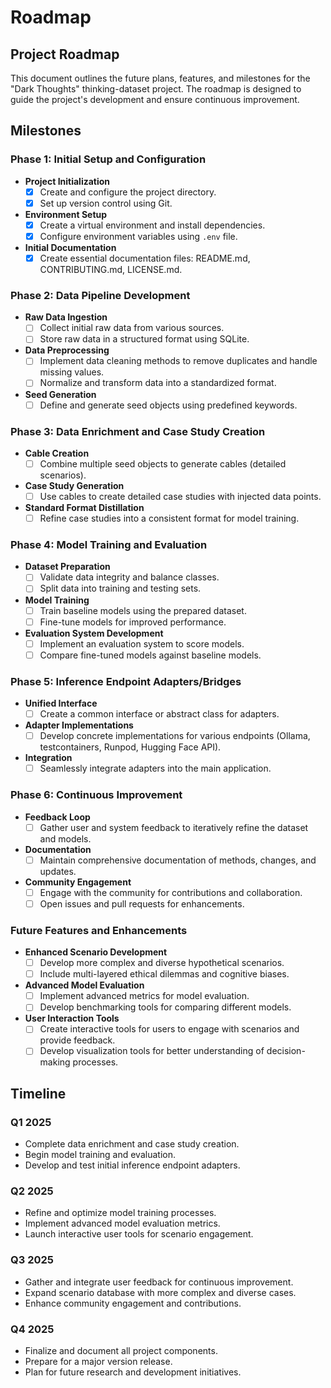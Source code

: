 # Roadmap

## Project Roadmap

This document outlines the future plans, features, and milestones for the "Dark Thoughts" thinking-dataset project. The roadmap is designed to guide the project's development and ensure continuous improvement.

## Milestones

### Phase 1: Initial Setup and Configuration
- **Project Initialization**
  - [x] Create and configure the project directory.
  - [x] Set up version control using Git.
- **Environment Setup**
  - [x] Create a virtual environment and install dependencies.
  - [x] Configure environment variables using `.env` file.
- **Initial Documentation**
  - [x] Create essential documentation files: README.md, CONTRIBUTING.md, LICENSE.md.

### Phase 2: Data Pipeline Development
- **Raw Data Ingestion**
  - [ ] Collect initial raw data from various sources.
  - [ ] Store raw data in a structured format using SQLite.
- **Data Preprocessing**
  - [ ] Implement data cleaning methods to remove duplicates and handle missing values.
  - [ ] Normalize and transform data into a standardized format.
- **Seed Generation**
  - [ ] Define and generate seed objects using predefined keywords.

### Phase 3: Data Enrichment and Case Study Creation
- **Cable Creation**
  - [ ] Combine multiple seed objects to generate cables (detailed scenarios).
- **Case Study Generation**
  - [ ] Use cables to create detailed case studies with injected data points.
- **Standard Format Distillation**
  - [ ] Refine case studies into a consistent format for model training.

### Phase 4: Model Training and Evaluation
- **Dataset Preparation**
  - [ ] Validate data integrity and balance classes.
  - [ ] Split data into training and testing sets.
- **Model Training**
  - [ ] Train baseline models using the prepared dataset.
  - [ ] Fine-tune models for improved performance.
- **Evaluation System Development**
  - [ ] Implement an evaluation system to score models.
  - [ ] Compare fine-tuned models against baseline models.

### Phase 5: Inference Endpoint Adapters/Bridges
- **Unified Interface**
  - [ ] Create a common interface or abstract class for adapters.
- **Adapter Implementations**
  - [ ] Develop concrete implementations for various endpoints (Ollama, testcontainers, Runpod, Hugging Face API).
- **Integration**
  - [ ] Seamlessly integrate adapters into the main application.

### Phase 6: Continuous Improvement
- **Feedback Loop**
  - [ ] Gather user and system feedback to iteratively refine the dataset and models.
- **Documentation**
  - [ ] Maintain comprehensive documentation of methods, changes, and updates.
- **Community Engagement**
  - [ ] Engage with the community for contributions and collaboration.
  - [ ] Open issues and pull requests for enhancements.

### Future Features and Enhancements
- **Enhanced Scenario Development**
  - [ ] Develop more complex and diverse hypothetical scenarios.
  - [ ] Include multi-layered ethical dilemmas and cognitive biases.
- **Advanced Model Evaluation**
  - [ ] Implement advanced metrics for model evaluation.
  - [ ] Develop benchmarking tools for comparing different models.
- **User Interaction Tools**
  - [ ] Create interactive tools for users to engage with scenarios and provide feedback.
  - [ ] Develop visualization tools for better understanding of decision-making processes.

## Timeline

### Q1 2025
- Complete data enrichment and case study creation.
- Begin model training and evaluation.
- Develop and test initial inference endpoint adapters.

### Q2 2025
- Refine and optimize model training processes.
- Implement advanced model evaluation metrics.
- Launch interactive user tools for scenario engagement.

### Q3 2025
- Gather and integrate user feedback for continuous improvement.
- Expand scenario database with more complex and diverse cases.
- Enhance community engagement and contributions.

### Q4 2025
- Finalize and document all project components.
- Prepare for a major version release.
- Plan for future research and development initiatives.
